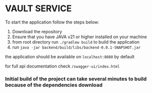 # VAULT SERVICE

To start the application follow the steps below:
1. Download the repository 
2. Ensure that you have JAVA v21 or higher installed on your machine 
3. from root directory run `./gradlew build` to build the application 
4. run `java -jar backend/build/libs/backend-0.0.1-SNAPSHOT.jar`

the application should be available on `localhost:8080` by default

for full api documentation check `/swagger-ui/index.html`

### Initial build of the project can take several minutes to build because of the dependencies download
